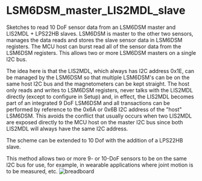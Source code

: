 # LSM6DSM_master_LIS2MDL_slave

Sketches to read 10 DoF sensor data from an LSM6DSM master and LIS2MDL + LPS22HB slaves. LSM6DSM is master to the other two sensors, manages the data reads and stores the slave sensor data in LSM6DSM registers. The MCU host can burst read all of the sensor data from the LSM6DSM registers. This allows two or more LSM6DSM masters on a single I2C bus.

The idea here is that the LIS2MDL, which always has I2C address 0x1E, can be managed by the LSM6DSM so that multiple LSM6DSM's can be on the same host I2C bus and the magnetometers can be kept straight. The host only reads and writes to LSM6DSM registers, never talks with the LIS2MDL directly (except to configure in Setup) and, in effect, the LIS2MDL becomes part of an integrated 9 DoF LSM6DSM and all transactions can be performed by reference to the 0x6A or 0x6B I2C address of the "host" LSM6DSM. This avoids the conflict that usually occurs when two LIS2MDL are exposed directly to the MCU host on the master I2C bus since both LIS2MDL will always have the same I2C address.

The scheme can be extended to 10 Dof with the addition of a LPS22HB slave.

This method allows two or more 9- or 10-DoF sensors to be on the same I2C bus for use, for example, in wearable applications where joint motion is to be measured, etc.
![breadboard]( )
